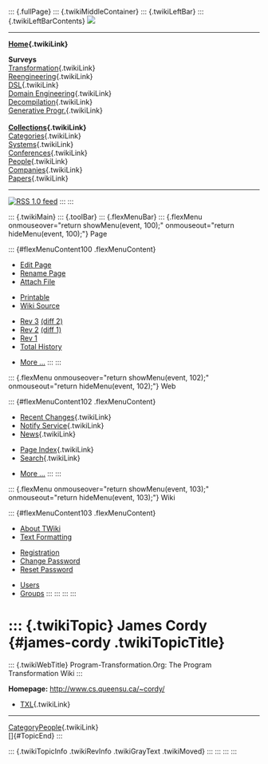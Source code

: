 ::: {.fullPage}
::: {.twikiMiddleContainer}
::: {.twikiLeftBar}
::: {.twikiLeftBarContents}
![](../pub/transformation.gif)

------------------------------------------------------------------------

**[Home](WebHome){.twikiLink}**

**Surveys**\
[Transformation](ProgramTransformation){.twikiLink}\
[Reengineering](ReengineeringWiki){.twikiLink}\
[DSL](DomainSpecificLanguages){.twikiLink}\
[Domain Engineering](DomainEngineering){.twikiLink}\
[Decompilation](DeCompilation){.twikiLink}\
[Generative Progr.](GenerativeProgrammingWiki){.twikiLink}\
\
**[Collections](CategoryCollection){.twikiLink}**\
[Categories](CategoryCategory){.twikiLink}\
[Systems](TransformationSystems){.twikiLink}\
[Conferences](TransformationConferences){.twikiLink}\
[People](TransformationPeople){.twikiLink}\
[Companies](TransformationCompanies){.twikiLink}\
[Papers](CategoryPaper){.twikiLink}

------------------------------------------------------------------------

[![](../pub/rss.gif "RSS 1.0 feed")](WebRss@skin=rss)
:::
:::

::: {.twikiMain}
::: {.toolBar}
::: {.flexMenuBar}
::: {.flexMenu onmouseover="return showMenu(event, 100);" onmouseout="return hideMenu(event, 100);"}
Page

::: {#flexMenuContent100 .flexMenuContent}
-   [Edit
    Page](http://www.program-transformation.org/edit/Transform/JamesCordy?t=1536826363)
-   [Rename
    Page](http://www.program-transformation.org/rename/Transform/JamesCordy)
-   [Attach
    File](http://www.program-transformation.org/attach/Transform/JamesCordy)

<!-- -->

-   [Printable](http://www.program-transformation.org/view/Transform/JamesCordy?skin=print.pattern)
-   [Wiki
    Source](http://www.program-transformation.org/view/Transform/JamesCordy?skin=text&raw=on&contenttype=text/plain)

<!-- -->

-   [Rev
    3](http://www.program-transformation.org/view/Transform/JamesCordy?rev=1.3)
    [(diff 2)](http://www.program-transformation.org/rdiff/Transform/JamesCordy?rev1=1.3&rev2=1.2)
-   [Rev
    2](http://www.program-transformation.org/view/Transform/JamesCordy?rev=1.2)
    [(diff 1)](http://www.program-transformation.org/rdiff/Transform/JamesCordy?rev1=1.2&rev2=1.1)
-   [Rev
    1](http://www.program-transformation.org/view/Transform/JamesCordy?rev=1.1)
-   [Total
    History](http://www.program-transformation.org/rdiff/Transform/JamesCordy)

<!-- -->

-   [More
    \...](http://www.program-transformation.org/oops/Transform/JamesCordy?template=oopsmore&param1=1.3&param2=1.3)
:::
:::

::: {.flexMenu onmouseover="return showMenu(event, 102);" onmouseout="return hideMenu(event, 102);"}
Web

::: {#flexMenuContent102 .flexMenuContent}
-   [Recent Changes](WebChanges){.twikiLink}
-   [Notify Service](WebNotify){.twikiLink}
-   [News](WebNews){.twikiLink}

<!-- -->

-   [Page Index](WebIndex){.twikiLink}
-   [Search](WebSearch){.twikiLink}

<!-- -->

-   [More
    \...](http://www.program-transformation.org/oops/Transform/JamesCordy?template=oopsmore&param1=1.3&param2=1.3)
:::
:::

::: {.flexMenu onmouseover="return showMenu(event, 103);" onmouseout="return hideMenu(event, 103);"}
Wiki

::: {#flexMenuContent103 .flexMenuContent}
-   [About
    TWiki](http://www.program-transformation.org/view/TWiki/WebHome)
-   [Text
    Formatting](http://www.program-transformation.org/view/TWiki/TextFormattingRules)

<!-- -->

-   [Registration](http://www.program-transformation.org/view/TWiki/TWikiRegistration)
-   [Change
    Password](http://www.program-transformation.org/view/TWiki/ChangePassword)
-   [Reset
    Password](http://www.program-transformation.org/view/TWiki/ResetPassword)

<!-- -->

-   [Users](http://www.program-transformation.org/view/Main/TWikiUsers)
-   [Groups](http://www.program-transformation.org/view/Main/TWikiGroups)
:::
:::
:::
:::

::: {.twikiTopic}
James Cordy {#james-cordy .twikiTopicTitle}
===========

::: {.twikiWebTitle}
Program-Transformation.Org: The Program Transformation Wiki
:::

**Homepage:** <http://www.cs.queensu.ca/~cordy/>

-   [TXL](TXL){.twikiLink}

------------------------------------------------------------------------

[CategoryPeople](CategoryPeople){.twikiLink}\
[]{#TopicEnd}
:::

::: {.twikiTopicInfo .twikiRevInfo .twikiGrayText .twikiMoved}
:::
:::
:::
:::
